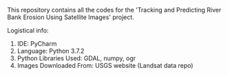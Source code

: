 This repository contains all the codes for the 'Tracking and Predicting River Bank Erosion Using Satellite Images' project. 


Logistical info:

1) IDE: PyCharm
2) Language: Python 3.7.2
3) Python Libraries Used: GDAL, numpy, ogr
4) Images Downloaded From: USGS website (Landsat data repo)  